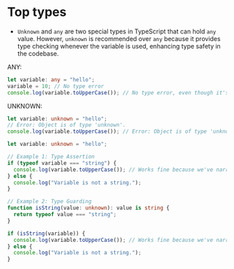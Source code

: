 # Top types

- `Unknown` and `any` are two special types in TypeScript that can hold `any` value. However, `unknown` is recommended over `any` because it provides type checking whenever the variable is used, enhancing type safety in the codebase.

ANY:

```ts
let variable: any = "hello";
variable = 10; // No type error
console.log(variable.toUpperCase()); // No type error, even though it's not a string anymore
```

UNKNOWN:

```ts
let variable: unknown = "hello";
// Error: Object is of type 'unknown'.
console.log(variable.toUpperCase()); // Error: Object is of type 'unknown'.
```

```ts
let variable: unknown = "hello";

// Example 1: Type Assertion
if (typeof variable === "string") {
  console.log(variable.toUpperCase()); // Works fine because we've narrowed the type to string
} else {
  console.log("Variable is not a string.");
}

// Example 2: Type Guarding
function isString(value: unknown): value is string {
  return typeof value === "string";
}

if (isString(variable)) {
  console.log(variable.toUpperCase()); // Works fine because we've narrowed the type to string
} else {
  console.log("Variable is not a string.");
}
```
